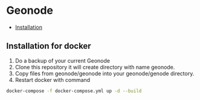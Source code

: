 # Geonode
    
- [Installation](#installation)
    
## Installation for docker
    
1. Do a backup of your current Geonode
2. Clone this repository it will create directory with name geonode.
3. Copy files from geonode/geonode into your geonode/genode directory.
4. Restart  docker with command  
```bash
docker-compose -f docker-compose.yml up -d --build
```
